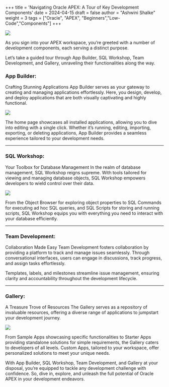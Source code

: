 +++
title = 'Navigating Oracle APEX: A Tour of Key Development Components'
date = 2024-04-15
draft = false
author = "Ashwini Shalke"
weight = 3
tags = ["Oracle", "APEX", "Beginners","Low-Code","Components"]
+++


![](https://cdn-images-1.medium.com/max/2400/1*cZ0Xlmq0erLxYLwE8TxTeQ.png)

As you sign into your APEX workspace, you’re greeted with a number of development components, each serving a distinct purpose.

Let’s take a guided tour through App Builder, SQL Workshop, Team Development, and Gallery, unraveling their functionalities along the way.

### App Builder:

Crafting Stunning Applications App Builder serves as your gateway to creating and managing applications effortlessly. Here, you design, develop, and deploy applications that are both visually captivating and highly functional.

![](https://cdn-images-1.medium.com/max/1600/1*s8MTD-cNmfi5HAzr3IWutw.png)

The home page showcases all installed applications, allowing you to dive into editing with a single click. Whether it’s running, editing, importing, exporting, or deleting applications, App Builder provides a seamless experience tailored to your development needs.

---

### SQL Workshop:

Your Toolbox for Database Management In the realm of database management, SQL Workshop reigns supreme. With tools tailored for viewing and managing database objects, SQL Workshop empowers developers to wield control over their data.

![](https://cdn-images-1.medium.com/max/1600/1*dt-3TeQdY-xkgNuFwfd6_Q.png)

From the Object Browser for exploring object properties to SQL Commands for executing ad hoc SQL queries, and SQL Scripts for storing and running scripts, SQL Workshop equips you with everything you need to interact with your database efficiently.

---

### Team Development:

Collaboration Made Easy Team Development fosters collaboration by providing a platform to track and manage issues seamlessly. Through conversational interfaces, users can engage in discussions, track progress, and assign tasks effortlessly.

Templates, labels, and milestones streamline issue management, ensuring clarity and accountability throughout the development lifecycle.

---

### Gallery:

A Treasure Trove of Resources The Gallery serves as a repository of invaluable resources, offering a diverse range of applications to jumpstart your development journey.

![](https://cdn-images-1.medium.com/max/1600/1*yCkmVTNWlr9Ejp4bA6nxkw.png)

From Sample Apps showcasing specific functionalities to Starter Apps providing standalone solutions for simple requirements, the Gallery caters to developers of all levels. Custom Apps, tailored to your workspace, offer personalized solutions to meet your unique needs.

With App Builder, SQL Workshop, Team Development, and Gallery at your disposal, you’re equipped to tackle any development challenge with confidence. So, dive in, explore, and unleash the full potential of Oracle APEX in your development endeavors.